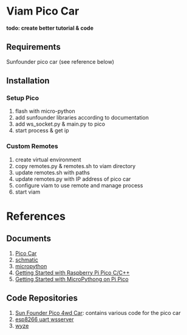 # Viam Pico Car

**todo: create better tutorial & code**

## Requirements
Sunfounder pico car (see reference below)

## Installation

### Setup Pico
1. flash with micro-python
1. add sunfounder libraries according to documentation
1. add ws_socket.py & main.py to pico
1. start process & get ip

### Custom Remotes
1. create virtual environment
1. copy remotes.py & remotes.sh to viam directory
1. update remotes.sh with paths
1. update remotes.py with IP address of pico car
1. configure viam to use remote and manage process
1. start viam 

# References

## Documents
1. [Pico Car](https://docs.sunfounder.com/projects/pico-4wd-car/en/latest/)
1. [schmatic](https://raw.githubusercontent.com/sunfounder/sf-pdf/master/schematic/pico-rdp.pdf)
1. [micropython](https://docs.micropython.org/en/latest/)
1. [Getting Started with Raspberry Pi Pico C/C++](https://datasheets.raspberrypi.com/pico/getting-started-with-pico.pdf)
1. [Getting Started with MicroPythong on Pi Pico](https://datasheets.raspberrypi.com/pico/raspberry-pi-pico-python-sdk.pdf)

## Code Repositories
1. [Sun Founder Pico 4wd Car](https://github.com/sunfounder/pico_4wd_car): contains various code for the pico car
1. [esp8266 uart wsserver](https://github.com/sunfounder/esp8266-uart-wsserver)
1. [wyze](https://github.com/nblavoie/wyzecam-api)
